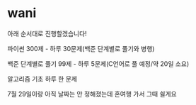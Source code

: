 # wani

아래 순서대로 진행할겠습니다!

파이썬 300제 - 하루 30문제(백준 단계별로 풀기와 병행)

백준 단계별로 풀기 99제 - 하루 5문제(C언어로 풀 예정/약 20일 소요)

알고리즘 기초 하루 한 문제

7월 29일이랑 아직 날짜는 안 정해졌는데 혼여행 가서 그때 쉴게요
